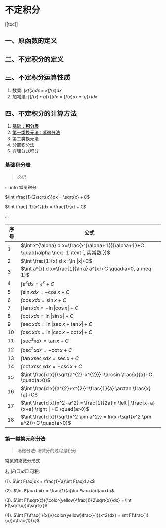 # 不定积分

[[toc]]

## 一、原函数的定义

## 二、不定积分的定义

## 三、不定积分运算性质

1. 数乘:
$\int kf(x)dx = k\int f(x)dx$
2. 加减法:
$\int [f(x) \pm g(x)]dx = \int f(x)dx \pm \int g(x)dx$

## 四、不定积分的计算方法

1. [基础：**积分表**](#基础积分表)
2. [第一类换元法：凑微分法](#第一类换元积分法)
3. 第二类换元法
4. 分部积分法
5. 有理分式积分

### 基础积分表

> 必记

::: info 常见微分

$\int \frac{1}{2\sqrt{x}}dx = \sqrt{x} + C$

$\int \frac{-1}{x^2}dx = \frac{1}{x} + C$

:::

| 序号 | 公式 |
| --- | --- |
| 1 |  $\int x^{\alpha} d x=\frac{x^{\alpha+1}}{\alpha+1}+C \quad(\alpha \neq-1 \text {, 实常数 })$ |
| 2 | $\int \frac{1}{x} d x=\ln \|x\|+C$ |
| 3 | $\int a^{x} d x=\frac{1}{\ln a} a^{x}+C \quad(a>0, a \neq 1)$ |
| 4 | $\int e^{x} d x=e^{x}+C$ |
| 5 | $\int \sin x d x=-\cos x+C$ |
| 6 | $\int \cos x d x=\sin x+C$ |
| 7 | $\int \tan x d x=-\ln \|\cos x\|+C$ |
| 8 | $\int \cot x d x=\ln \|\sin x\|+C$ |
| 9 | $\int \sec x d x=\ln \|\sec x+\tan x\|+C$ |
| 10 | $\int \csc x d x=\ln \|\csc x-\cot x\|+C$ |
| 11 | $\int \sec ^{2} x d x=\tan x+C$ |
| 12 | $\int \csc ^{2} x d x=-\cot x+C$ |
| 13 | $\int \tan x \sec x d x=\sec x+C$ |
| 14 | $\int \cot x \csc x d x=-\csc x+C$ |
| 15 | $\int \frac{d x}{\sqrt{a^{2}-x^{2}}}=\arcsin \frac{x}{a}+C \quad(a>0)$ |
| 16 | $\int \frac{d x}{a^{2}+x^{2}}=\frac{1}{a} \arctan \frac{x}{a}+C$ |
| 17 | $\int \frac{d x}{x^2-a^2} = \frac{1}{2a}ln \left \|  \frac{x-a}{x+a} \right \| +C \quad(a>0)$ |
| 18 | $\int \frac{d x}{\sqrt{x^2 \pm a^2}} = ln(x+\sqrt{x^2 \pm a^2})+C \quad(a>0)$ |

### 第一类换元积分法

> 凑微分法: 凑微分的过程是积分

常见的凑微分形式

若 $\int F(\Box)d\Box$ 可积:

(1). $\int F(ax)dx = \frac{1}{a}\int F(ax)d ax$

(2). $\int F(ax+b)dx = \frac{1}{a}\int F(ax+b)d(ax+b)$

(3). $\int F(\sqrt{x}){\color{yellow}\frac{1}{2\sqrt{x}}dx} = \int F(\sqrt{x})d\sqrt{x}$

(4). $\int F(\frac{1}{x}){\color{yellow}\frac{-1}{x^2}dx} = \int F(\frac{1}{x})d\frac{1}{x}$
